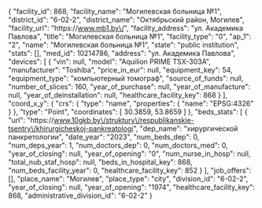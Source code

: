 {
    "facility_id": 868,
    "facility_name": "Могилевская больница №1",
    "district_id": "6-02-2",
    "district_name": "Октябрьский район, Могилев",
    "facility_url": "https:\/\/www.mb1.by\/",
    "facility_address": "ул. Академика Павлова",
    "title": "Могилевская больница №1",
    "facility_type": "0",
    "ap_1": "2",
    "name": "Могилевская больница №1",
    "state": "public institution",
    "stats": [],
    "med_id": 10214786,
    "address": "ул. Академика Павлова",
    "devices": [
        {
            "vin": null,
            "model": "Aquilion PRIME TSX-303A",
            "manufacturer": "Toshiba",
            "price_in_eur": null,
            "equipment_key": 54,
            "equipment_type": "компьютерный томограф",
            "source_of_funds": null,
            "number_of_slices": 160,
            "year_of_purchase": null,
            "year_of_manufacture": null,
            "year_of_deinstallation": null,
            "healthcare_facility_key": 868
        }
    ],
    "coord_x_y": {
        "crs": {
            "type": "name",
            "properties": {
                "name": "EPSG:4326"
            }
        },
        "type": "Point",
        "coordinates": [
            30.3859,
            53.8659
        ]
    },
    "beds_stats": [
        {
            "url": "https:\/\/www.10gkb.by\/struktury\/respublikanskie-tsentry\/khirurgicheskoj-pankreatologi",
            "dep_name": "хирургической панкретологии",
            "date_year": "2023",
            "num_beds_dep": 0,
            "num_deps_year": 1,
            "num_doctors_dep": 0,
            "num_doctors_med": 0,
            "year_of_closing": null,
            "year_of_opening": "0",
            "num_nurse_in_hosp": null,
            "total_nub_staf_hosp": null,
            "beds_in_hospital_key": 868,
            "num_beds_facility_year": 0,
            "healthcare_facility_key": 852
        }
    ],
    "job_offers": [],
    "place_name": "Могилев",
    "place_type": "city",
    "division_id": "6-02-2",
    "year_of_closing": null,
    "year_of_opening": "1974",
    "healthcare_facility_key": 868,
    "administrative_division_id": "6-02-2"
}